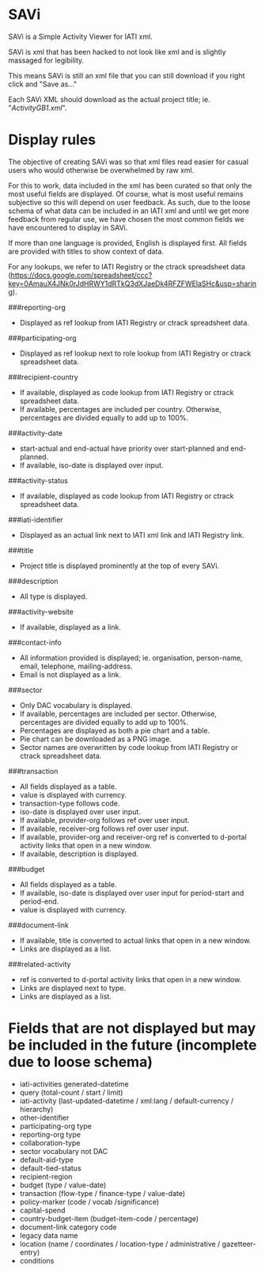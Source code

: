 SAVi
==========================================

SAVi is a Simple Activity Viewer for IATI xml.

SAVi is xml that has been hacked to not look like xml and is slightly massaged for legibility.

This means SAVi is still an xml file that you can still download if you right click and "Save as..."

Each SAVi XML should download as the actual project title; ie. "*ActivityGB1.xml*".



Display rules
==========================================

The objective of creating SAVi was so that xml files read easier for casual users who would otherwise be overwhelmed by raw xml.

For this to work, data included in the xml has been curated so that only the most useful fields are displayed. Of course, what is most useful remains subjective so this will depend on user feedback. As such, due to the loose schema of what data can be included in an IATI xml and until we get more feedback from regular use, we have chosen the most common fields we have encountered to display in SAVi.

If more than one language is provided, English is displayed first.
All fields are provided with titles to show context of data.

For any lookups, we refer to IATI Registry or the ctrack spreadsheet data (https://docs.google.com/spreadsheet/ccc?key=0AmauX4JNk0rJdHRWY1dRTkQ3dXJaeDk4RFZFWElaSHc&usp=sharing).


###reporting-org
- Displayed as ref lookup from IATI Registry or ctrack spreadsheet data.


###participating-org
- Displayed as ref lookup next to role lookup from IATI Registry or ctrack spreadsheet data.


###recipient-country
- If available, displayed as code lookup from IATI Registry or ctrack spreadsheet data.
- If available, percentages are included per country. Otherwise, percentages are divided equally to add up to 100%.


###activity-date
- start-actual and end-actual have priority over start-planned and end-planned.
- If available, iso-date is displayed over input.

###activity-status
- If available, displayed as code lookup from IATI Registry or ctrack spreadsheet data.

###iati-identifier
- Displayed as an actual link next to IATI xml link and IATI Registry link.

###title
- Project title is displayed prominently at the top of every SAVi.

###description
- All type is displayed.

###activity-website
- If available, displayed as a link.

###contact-info
- All information provided is displayed; ie. organisation, person-name, email, telephone, mailing-address.
- Email is not displayed as a link.

###sector
- Only DAC vocabulary is displayed.
- If available, percentages are included per sector. Otherwise, percentages are divided equally to add up to 100%.
- Percentages are displayed as both a pie chart and a table.
- Pie chart can be downloaded as a PNG image.
- Sector names are overwritten by code lookup from IATI Registry or ctrack spreadsheet data.

###transaction
- All fields displayed as a table.
- value is displayed with currency.
- transaction-type follows code.
- iso-date is displayed over user input.
- If available, provider-org follows ref over user input.
- If available, receiver-org follows ref over user input.
- If available, provider-org and receiver-org ref is converted to d-portal activity links that open in a new window.
- If available, description is displayed.

###budget
- All fields displayed as a table.
- If available, iso-date is displayed over user input for period-start and period-end.
- value is displayed with currency.

###document-link
- If available, title is converted to actual links that open in a new window.
- Links are displayed as a list.

###related-activity
- ref is converted to d-portal activity links that open in a new window.
- Links are displayed next to type.
- Links are displayed as a list.


Fields that are not displayed but may be included in the future (incomplete due to loose schema)
==========================================

- iati-activities generated-datetime
- query (total-count / start / limit)
- iati-activity (last-updated-datetime / xml:lang / default-currency / hierarchy)
- other-identifier
- participating-org type
- reporting-org type
- collaboration-type
- sector vocabulary not DAC
- default-aid-type
- default-tied-status
- recipient-region
- budget (type / value-date)
- transaction (flow-type / finance-type / value-date)
- policy-marker (code / vocab /significance)
- capital-spend
- country-budget-item (budget-item-code / percentage)
- document-link category code
- legacy data name
- location (name / coordinates / location-type / administrative / gazetteer-entry)
- conditions
